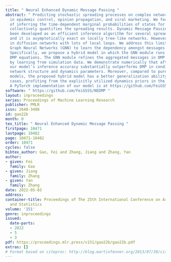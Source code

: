 ```yaml
---
title: " Neural Enhanced Dynamic Message Passing "
abstract: " Predicting stochastic spreading processes on complex networks is critical
  in epidemic control, opinion propagation, and viral marketing. We focus on the problem
  of inferring the time-dependent marginal probabilities of states for each node which
  collectively quantifies the spreading results. Dynamic Message Passing (DMP) has
  been developed as an efficient inference algorithm for several spreading models,
  and it is asymptotically exact on locally tree-like networks. However, DMP can struggle
  in diffusion networks with lots of local loops. We address this limitation by using
  Graph Neural Networks (GNN) to learn the dependency amongst messages implicitly.
  Specifically, we propose a hybrid model in which the GNN module runs jointly with
  DMP equations. The GNN module refines the aggregated messages in DMP iterations
  by learning from simulation data. We demonstrate numerically that after training,
  our model’s inference accuracy substantially outperforms DMP in conditions of various
  network structure and dynamics parameters. Moreover, compared to pure data-driven
  models, the proposed hybrid model has a better generalization ability for out-of-training
  cases, profiting from the explicitly utilized dynamics priors in the hybrid model.
  A PyTorch implementation of our model is at https://github.com/FeiGSSS/NEDMP. "
software: " https://github.com/FeiGSSS/NEDMP "
layout: inproceedings
series: Proceedings of Machine Learning Research
publisher: PMLR
issn: 2640-3498
id: gao22b
month: 0
tex_title: " Neural Enhanced Dynamic Message Passing "
firstpage: 10471
lastpage: 10482
page: 10471-10482
order: 10471
cycles: false
bibtex_author: Gao, Fei and Zhang, Jiang and Zhang, Yan
author:
- given: Fei
  family: Gao
- given: Jiang
  family: Zhang
- given: Yan
  family: Zhang
date: 2022-05-03
address:
container-title: Proceedings of The 25th International Conference on Artificial Intelligence
  and Statistics
volume: '151'
genre: inproceedings
issued:
  date-parts:
  - 2022
  - 5
  - 3
pdf: https://proceedings.mlr.press/v151/gao22b/gao22b.pdf
extras: []
# Format based on citeproc: http://blog.martinfenner.org/2013/07/30/citeproc-yaml-for-bibliographies/
---
```

